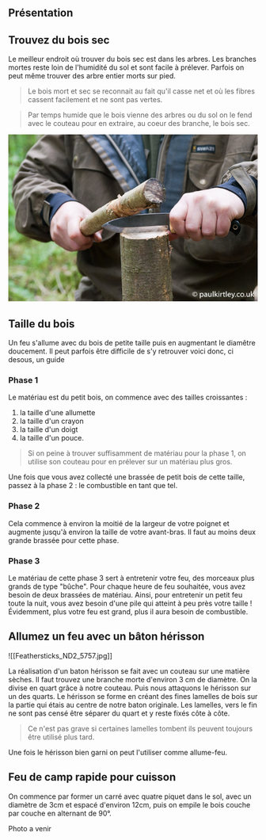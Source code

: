 ## Présentation

## Trouvez du bois sec

Le meilleur endroit où trouver du bois sec est dans les arbres. Les branches mortes reste loin de l'humidité du sol et sont facile à prélever. Parfois on peut même trouver des arbre entier morts sur pied.

> Le bois mort et sec se reconnait au fait qu'il casse net et où les fibres cassent facilement et ne sont pas vertes.

> Par temps humide que le bois vienne des arbres ou du sol on le fend avec le couteau pour en extraire, au coeur des branche, le bois sec.

![Feathersticks_ND2_5671.jpg](./Images/Feathersticks_ND2_5671.jpg)
## Taille du bois
Un feu s'allume avec du bois de petite taille puis en augmentant le diamêtre doucement. Il peut parfois être difficile de s'y retrouver voici donc, ci desous, un guide  
### Phase 1 

Le matériau est du petit bois, on commence avec des tailles croissantes : 
1. la taille d'une allumette 
2. la taille d'un crayon 
3. la taille d'un doigt 
4. la taille d'un pouce. 

> Si on peine à trouver suffisamment de matériau pour la phase 1, on utilise son couteau pour en prélever sur un matériau plus gros.

Une fois que vous avez collecté une brassée de petit bois de cette taille, passez à la phase 2 : le combustible en tant que tel. 

### Phase 2

Cela commence à environ la moitié de la largeur de votre poignet et augmente jusqu'à environ la taille de votre avant-bras. Il faut au moins deux grande brassée pour cette phase.

### Phase 3

Le matériau de cette phase 3 sert à entretenir votre feu, des morceaux plus grands de type "bûche". Pour chaque heure de feu souhaitée, vous avez besoin de deux brassées de matériau. Ainsi, pour entretenir un petit feu toute la nuit, vous avez besoin d'une pile qui atteint à peu près votre taille ! Évidemment, plus votre feu est grand, plus il aura besoin de combustible.

## Allumez un feu avec un bâton hérisson

![[Feathersticks_ND2_5757.jpg]]

La réalisation d'un baton hérisson se fait avec un couteau sur une matière sèches. Il faut trouvez une branche morte d'environ 3 cm de diamètre. On la divise en quart grâce à notre couteau. Puis nous attaquons le hérisson sur un des quarts.  Le hérisson se forme en créant des fines lamelles de bois sur la partie qui étais au centre de notre baton originale. Les lamelles, vers le fin ne sont pas censé être séparer du quart et y reste fixés côte à côte.

> Ce n'est pas grave si certaines lamelles tombent ils peuvent toujours être utilisé plus tard.

Une fois le hérisson bien garni on peut l'utiliser comme allume-feu. 
## Feu de camp rapide pour cuisson 

On commence par former un carré avec quatre piquet dans le sol, avec un diamètre de 3cm et espacé d'environ 12cm, puis on empile le bois couche par couche en alternant de 90°. 

Photo a venir
